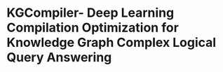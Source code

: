# KGCompiler- Deep Learning Compilation Optimization for Knowledge Graph Complex Logical Query Answering
